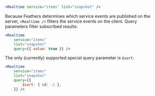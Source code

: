 ```jsx
<Realtime service="items" list="snapshot" />
```

Because Feathers determines which service events are published on the server, `<Realtime />` filters the service events on the client. Query parameters filter subscribed results:

```jsx
<Realtime
	service="items"
	list="snapshot"
	query={{ value: true }} />
```

The only (currently) supported special query parameter is `$sort`:

```jsx
<Realtime
	service="items"
	list="snapshot"
	query={{
		$sort: { id: -1 },
	}} />
```
